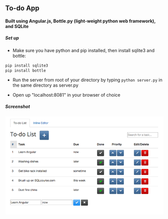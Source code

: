 ## To-do App
#### Built using Angular.js, Bottle.py (light-weight python web framework), and SQLite

##### Set up
* Make sure you have python and pip installed, then install sqlite3 and bottle:
```
pip install sqlite3
pip install bottle
```

* Run the server from root of your directory by typing
`python server.py`
in the same directory as server.py

* Open up "localhost:8081" in your browser of choice


##### Screenshot
![alt tag](https://raw.githubusercontent.com/pfarnach/angular-js-projects/master/todo-list-pat-rest/screenshot-edit-entry.png)